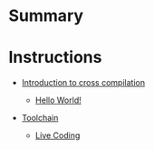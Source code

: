 # Summary

# Instructions

- [Introduction to cross compilation](./01-intro-to-cross/00-title-page.md)

  - [Hello World!](./01-intro-to-cross/01-hello-riscv.md)

- [Toolchain](./02-toolchain/02-toolchain.md)

  - [Live Coding](./02-toolchain/02-live-coding.md)
